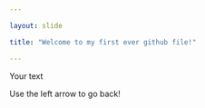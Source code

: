 ```yaml
---

layout: slide

title: "Welcome to my first ever github file!"

---
```


Your text

Use the left arrow to go back!
